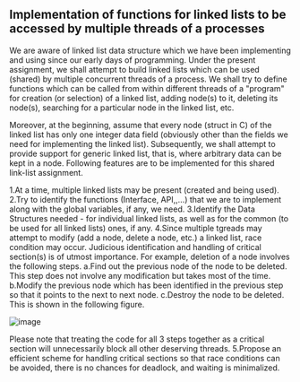 ## Implementation of functions for linked lists to be accessed by multiple threads of a processes

We are aware of linked list data structure which we have been implementing and using since our early days of  programming. Under the present assignment, we shall attempt to build linked lists which can be used (shared) by multiple concurrent threads of a process. We shall try to define functions which can be called from within different threads of a "program" for creation (or selection) of a linked list, adding node(s) to it, deleting its node(s), searching for a particular node in the linked list, etc.

Moreover, at the beginning, assume that every node (struct in C) of the linked list has only one integer data field (obviously other than the fields we need for implementing the linked list). Subsequently, we shall attempt to provide support for generic linked list, that is, where arbitrary data can be kept in a node. Following features are to be implemented for this shared link-list assignment.

1.At a time, multiple linked lists may be present (created and being used). 
2.Try to identify the functions (Interface, API,,...) that we are to implement along with the global variables, if any, we need.
3.Identify the Data Structures needed - for individual linked lists, as well as for the common (to be used for all linked lists) ones, if any.
4.Since multiple tgreads may attempt to modify (add a node, delete a node, etc.) a linked list, race condition may occur. Judicious identification and handling of critical section(s) is of utmost importance. For example, deletion of a node involves the following steps.
    a.Find out the previous node of the node to be deleted. This step does not  involve any modification but takes most of the time.
    b.Modify the previous node which has been identified in the previous step so that it points to the next to next node.
    c.Destroy the node to be deleted.
This is shown in the following figure.  

![image](https://github.com/captainprice27/OS-lab-codes/assets/128576227/6ed17690-1803-4b4f-9242-3d202a6a54f0)


Please note that treating the code for all 3 steps together as a critical section will unnecessarily block all other deserving threads.
5.Propose an efficient scheme for handling critical sections so that race conditions can be avoided, there is no chances for deadlock, and waiting is minimalized.
